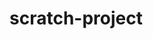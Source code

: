 # scratch-project

<!-- Latin name
Img **
Id **
Family **
Other names **
Common name **
Common name (fr.) **
Description **
Categories **
Origin **
Climat **
Temperature max **
Temperature min**
Zone **
Growth
Light ideal **
Light tolered **
Watering **
Insects
Disease
Appeal
Color of leaf
Color of blooms **
Blooming season **
Perfume
Avaibility
Pot diameter
Height at purchase
Width at purchase
Height potential
Width potential
Available sizes
Bearing
Clump
Pruning **
Style **
Use -->

<!-- [
  {
    "Categories": "Dracaena",
    "Disease": "N/A",
    "Use": [
      "Potted plant",
      "Secondary"
    ],
    "Latin name": "Dracaena deremensis 'Janet Craig'",
    "Insects": [
      "Mealy bug",
      "Scale"
    ],
    "Avaibility": "Regular",
    "url": "http://www.tropicopia.com/house-plant/detail.np/detail-121.html",
    "Style": "Bush",
    "Bearing": "Erect",
    "Light tolered": "Diffuse light ( Less than 5,300 lux / 500 fc)",
    "Height at purchase": {
      "m": 0.91,
      "cm": 91
    },
    "Light ideal": "Strong light ( 21,500 to 3,200 lux/2000 to 300 fc)",
    "Width at purchase": {
      "m": 0.91,
      "cm": 91
    },
    "id": "53417c12-4824-5995-bce0-b81984ebbd1d",
    "Appeal": "Robustness",
    "img": "http://www.tropicopia.com/house-plant/thumbnails/5556.jpg",
    "Perfume": null,
    "Growth": "Regular",
    "Width potential": {
      "m": 1.22,
      "cm": 122
    },
    "Common name (fr.)": "Janet Craig",
    "Pruning": "If needed",
    "Family": "Liliaceae",
    "Height potential": {
      "m": 3.66,
      "cm": 366
    },
    "Origin": [
      "Cultivar"
    ],
    "Description": null,
    "Blooming season": "Winter / Spring",
    "Color of leaf": [
      "Dark green"
    ],
    "Watering": "Keep moist between watering & Can dry between watering",
    "Color of blooms": "Light green",
    "Zone": [
      "11-10"
    ],
    "Common name": [
      "Janet Craig"
    ],
    "Available sizes (Pot)": "4in to 14in / 10cm to 36cm",
    "Other names": null,
    "Temperature": {
      "F": 50,
      "C": 10
    },
    "Pot diameter (cm)": {
      "m": 0.25,
      "cm": 25
    },
    "Climat": "Tropical"
  },
  {
    "Categories": "Palm",
    "Disease": "N/A",
    "Use": [
      "Potted plant",
      "Secondary"
    ],
    "Latin name": "Rhapis excelsa",
    "Insects": [
      "N/A"
    ],
    "Avaibility": "Regular",
    "url": "http://www.tropicopia.com/house-plant/detail.np/detail-290.html",
    "Style": null,
    "Bearing": "Clump",
    "Light tolered": "Diffuse light ( Less than 5,300 lux / 500 fc)",
    "Height at purchase": {
      "m": 0.91,
      "cm": 91
    },
    "Light ideal": "Strong light ( 21,500 to 3,200 lux/2000 to 300 fc)",
    "Width at purchase": {
      "m": 0.71,
      "cm": 71
    },
    "id": "9b97aef1-20a4-5620-af90-7d64dadb414e",
    "Appeal": "Foliage",
    "img": "http://www.tropicopia.com/house-plant/thumbnails/5725.jpg",
    "Perfume": null,
    "Growth": "Slow",
    "Width potential": {
      "m": 3.05,
      "cm": 305
    },
    "Common name (fr.)": null,
    "Pruning": "Never",
    "Family": "Arecaceae",
    "Height potential": {
      "m": 3.66,
      "cm": 366
    },
    "Origin": [
      "China"
    ],
    "Description": null,
    "Blooming season": null,
    "Color of leaf": [
      "Dark green"
    ],
    "Watering": "Keep moist between watering & Must not dry between watering",
    "Color of blooms": null,
    "Zone": [
      "11",
      "9"
    ],
    "Common name": [
      "Lady palm"
    ],
    "Available sizes (Pot)": "6in to 32in / 15cm to 81cm",
    "Other names": "Rhapis flabelliformis",
    "Temperature": {
      "F": 46.4,
      "C": 8
    },
    "Pot diameter (cm)": {
      "m": 0.25,
      "cm": 25
    },
    "Climat": "Subtropical"
  }
] -->
<!-- {
    "Img": "String",
    "Id": "String",
    "Family": "String",
    "Other_names": "String",
    "Common_name": "String",
    "Description": "String",
    "Categories": "String",
    "Origin": "String",
    "Climat": "String",
    "Zone": "String",
    "Light_ideal": "String",
    "Light_tolered": "String",
    "Watering": "String",
    "Color_of_blooms": "String",
    "Blooming_season": "String",
    "Pruning": "String",
    "Style": "String",
    "_id": "64b2da3c320424f3de9d5ad4",
    "__v": 0
} -->
